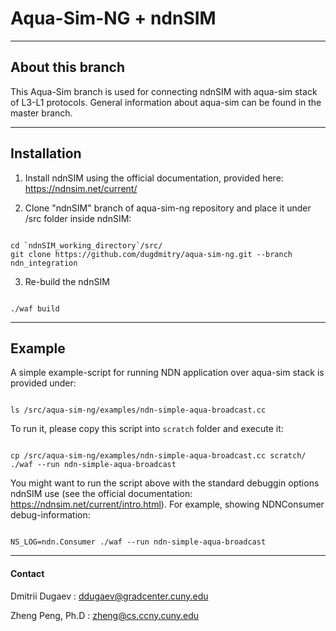 # Aqua-Sim-NG + ndnSIM

-------------------------------------

## About this branch

This Aqua-Sim branch is used for connecting ndnSIM with aqua-sim stack of L3-L1 protocols. General information about aqua-sim can be found in the master branch.

--------------------------------------

## Installation

1. Install ndnSIM using the official documentation, provided here:
https://ndnsim.net/current/

2. Clone "ndnSIM" branch of aqua-sim-ng repository and place it under /src folder inside ndnSIM:

<pre><code>
cd `ndnSIM_working_directory`/src/
git clone https://github.com/dugdmitry/aqua-sim-ng.git --branch ndn_integration
</code></pre>

3. Re-build the ndnSIM

<pre><code>
./waf build
</code></pre>

--------------------------------------

## Example

A simple example-script for running NDN application over aqua-sim stack is provided under:

<pre><code>
ls <ndnSIM_working_directory>/src/aqua-sim-ng/examples/ndn-simple-aqua-broadcast.cc
</code></pre>

To run it, please copy this script into `scratch` folder and execute it:

<pre><code>
cp <ndnSIM_working_directory>/src/aqua-sim-ng/examples/ndn-simple-aqua-broadcast.cc <ndnSIM_working_directory>scratch/
./waf --run ndn-simple-aqua-broadcast
</code></pre>

You might want to run the script above with the standard debuggin options ndnSIM use (see the official documentation: https://ndnsim.net/current/intro.html). For example, showing NDNConsumer debug-information:

<pre><code>
NS_LOG=ndn.Consumer ./waf --run ndn-simple-aqua-broadcast</code></pre>


--------------------------------------

#### Contact

Dmitrii Dugaev : <ddugaev@gradcenter.cuny.edu>

Zheng Peng, Ph.D : <zheng@cs.ccny.cuny.edu>
